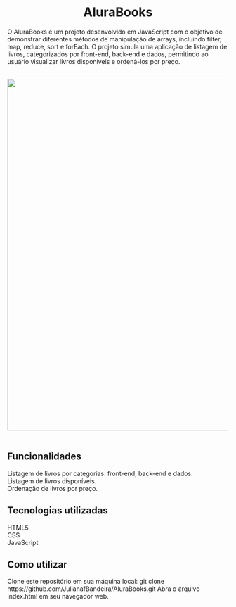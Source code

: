 
  <h1 align='center'>AluraBooks</h1>

<p>O AluraBooks é um projeto desenvolvido em JavaScript com o objetivo de demonstrar diferentes métodos de manipulação de arrays, incluindo filter, map, reduce, sort e forEach. O projeto simula uma aplicação de listagem de livros, categorizados por front-end, back-end e dados, permitindo ao usuário visualizar livros disponíveis e ordená-los por preço.</p>
<br>
<div align='center'>
  <img src="https://github.com/JulianafBandeira/AluraBooks/assets/74437592/40c969a8-236b-4459-9f8a-199add09a4b8" width="800">

</div>
<br>
<h2>Funcionalidades</h2>
Listagem de livros por categorias: front-end, back-end e dados.<br>
Listagem de livros disponíveis.<br>
Ordenação de livros por preço.

<h2>Tecnologias utilizadas</h2>
HTML5<br>
CSS<br>
JavaScript

<h2>Como utilizar</h2>
Clone este repositório em sua máquina local: git clone https://github.com/JulianafBandeira/AluraBooks.git
Abra o arquivo index.html em seu navegador web.
